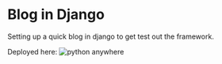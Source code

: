 # Blog in Django

Setting up a quick blog in django to get test out the framework.

Deployed here: ![python anywhere](https://pythoncanbepretty.pythonanywhere.com/)
